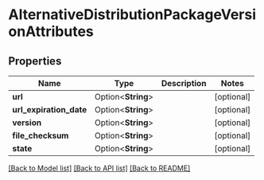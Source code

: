 # AlternativeDistributionPackageVersionAttributes

## Properties

Name | Type | Description | Notes
------------ | ------------- | ------------- | -------------
**url** | Option<**String**> |  | [optional]
**url_expiration_date** | Option<**String**> |  | [optional]
**version** | Option<**String**> |  | [optional]
**file_checksum** | Option<**String**> |  | [optional]
**state** | Option<**String**> |  | [optional]

[[Back to Model list]](../README.md#documentation-for-models) [[Back to API list]](../README.md#documentation-for-api-endpoints) [[Back to README]](../README.md)


